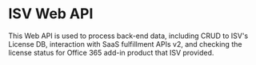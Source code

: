 # ISV Web API

This Web API is used to process back-end data, including CRUD to ISV's License DB, interaction with SaaS fulfillment APIs v2, and checking the license status for Office 365 add-in product that ISV provided.
